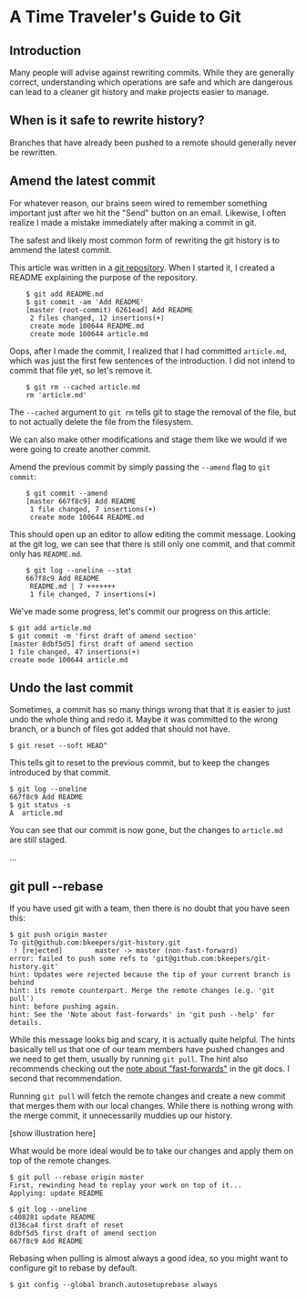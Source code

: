 # A Time Traveler's Guide to Git

## Introduction

Many people will advise against rewriting commits. While they are generally correct, understanding which operations are safe and which are dangerous can lead to a cleaner git history and make projects easier to manage.

## When is it safe to rewrite history?

Branches that have already been pushed to a remote should generally never be rewritten.

## Amend the latest commit

For whatever reason, our brains seem wired to remember something important just after we hit the "Send" button on an email. Likewise, I often realize I made a mistake immediately after making a commit in git.

The safest and likely most common form of rewriting the git history is to ammend the latest commit.

This article was written in a [git repository](https://github.com/bkeepers/git-history). When I started it, I created a README explaining the purpose of the repository.

		$ git add README.md
		$ git commit -am 'Add README'
		[master (root-commit) 6261ead] Add README
		 2 files changed, 12 insertions(+)
		 create mode 100644 README.md
		 create mode 100644 article.md

Oops, after I made the commit, I realized that I had committed `article.md`, which was just the first few sentences of the introduction. I did not intend to commit that file yet, so let's remove it.

		$ git rm --cached article.md
		rm 'article.md'

The `--cached` argument to `git rm` tells git to stage the removal of the file, but to not actually delete the file from the filesystem.

We can also make other modifications and stage them like we would if we were going to create another commit.

Amend the previous commit by simply passing the `--amend` flag to `git commit`:

		$ git commit --amend
		[master 667f8c9] Add README
		 1 file changed, 7 insertions(+)
		 create mode 100644 README.md

This should open up an editor to allow editing the commit message. Looking at the git log, we can see that there is still only one commit, and that commit only has `README.md`.

		$ git log --oneline --stat
		667f8c9 Add README
		 README.md | 7 +++++++
		 1 file changed, 7 insertions(+)

We've made some progress, let's commit our progress on this article:

	$ git add article.md
	$ git commit -m 'first draft of amend section'
	[master 8dbf5d5] first draft of amend section
	1 file changed, 47 insertions(+)
	create mode 100644 article.md

## Undo the last commit

Sometimes, a commit has so many things wrong that that it is easier to just undo the whole thing and redo it. Maybe it was committed to the wrong branch, or a bunch of files got added that should not have.

	$ git reset --soft HEAD^

This tells git to reset to the previous commit, but to keep the changes introduced by that commit.

	$ git log --oneline
	667f8c9 Add README
	$ git status -s
	A  article.md

You can see that our commit is now gone, but the changes to `article.md` are still staged.

…

## git pull --rebase

If you have used git with a team, then there is no doubt that you have seen this:

    $ git push origin master
    To git@github.com:bkeepers/git-history.git
     ! [rejected]        master -> master (non-fast-forward)
    error: failed to push some refs to 'git@github.com:bkeepers/git-history.git'
    hint: Updates were rejected because the tip of your current branch is behind
    hint: its remote counterpart. Merge the remote changes (e.g. 'git pull')
    hint: before pushing again.
    hint: See the 'Note about fast-forwards' in 'git push --help' for details.

While this message looks big and scary, it is actually quite helpful. The hints basically tell us that one of our team members have pushed changes and we need to get them, usually by running `git pull`. The hint also recommends checking out the [note about "fast-forwards"](http://www.kernel.org/pub/software/scm/git/docs/git-push.html#_note_about_fast_forwards) in the git docs. I second that recommendation.

Running `git pull` will fetch the remote changes and create a new commit that merges them with our local changes. While there is nothing wrong with the merge commit, it unnecessarily muddies up our history.

[show illustration here]

What would be more ideal would be to take our changes and apply them on top of the remote changes.

	$ git pull --rebase origin master
	First, rewinding head to replay your work on top of it...
	Applying: update README

	$ git log --oneline
	c408281 update README
	d136ca4 first draft of reset
	8dbf5d5 first draft of amend section
	667f8c9 Add README

Rebasing when pulling is almost always a good idea, so you might want to configure git to rebase by default.

    $ git config --global branch.autosetuprebase always
